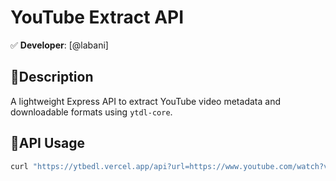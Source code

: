 # YouTube Extract API

✅ **Developer**: [@labani]

## 🔹Description

A lightweight Express API to extract YouTube video metadata and downloadable formats using `ytdl-core`.

## 🔹API Usage

```bash
curl "https://ytbedl.vercel.app/api?url=https://www.youtube.com/watch?v=dQw4w9WgXcQ"
